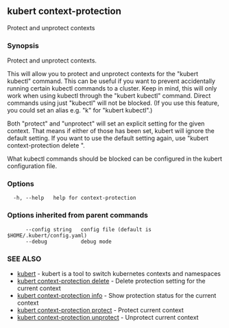 ## kubert context-protection

Protect and unprotect contexts

### Synopsis

Protect and unprotect contexts.

This will allow you to protect and unprotect contexts for the "kubert kubectl" command. This can be useful if you want to prevent accidentally running certain kubectl commands to a cluster.
Keep in mind, this will only work when using kubectl through the "kubert kubectl" command. Direct commands using just "kubectl" will not be blocked. (If you use this feature, you could set an alias e.g. "k" for "kubert kubectl".)

Both "protect" and "unprotect" will set an explicit setting for the given context. That means if either of those has been set, kubert will ignore the default setting. If you want to use the default setting again, use "kubert context-protection delete <context>".

What kubectl commands should be blocked can be configured in the kubert configuration file.

### Options

```
  -h, --help   help for context-protection
```

### Options inherited from parent commands

```
      --config string   config file (default is $HOME/.kubert/config.yaml)
      --debug           debug mode
```

### SEE ALSO

* [kubert](kubert.md)	 - kubert is a tool to switch kubernetes contexts and namespaces
* [kubert context-protection delete](kubert_context-protection_delete.md)	 - Delete protection setting for the current context
* [kubert context-protection info](kubert_context-protection_info.md)	 - Show protection status for the current context
* [kubert context-protection protect](kubert_context-protection_protect.md)	 - Protect current context
* [kubert context-protection unprotect](kubert_context-protection_unprotect.md)	 - Unprotect current context

